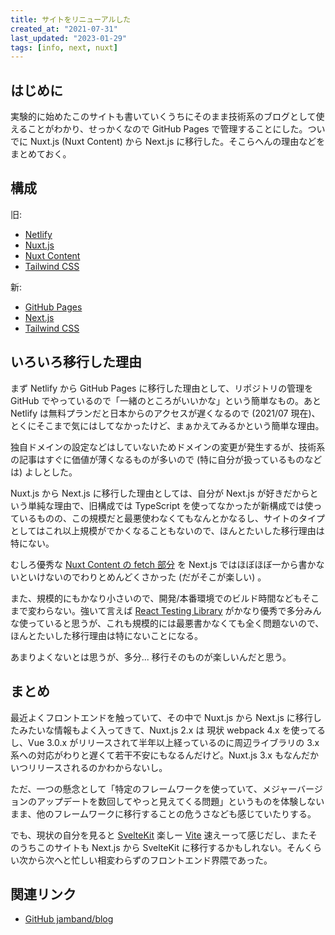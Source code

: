 ```yaml
---
title: サイトをリニューアルした
created_at: "2021-07-31"
last_updated: "2023-01-29"
tags: [info, next, nuxt]
---
```


## はじめに

実験的に始めたこのサイトも書いていくうちにそのまま技術系のブログとして使えることがわかり、せっかくなので GitHub Pages で管理することにした。ついでに Nuxt.js (Nuxt Content) から Next.js に移行した。そこらへんの理由などをまとめておく。

## 構成

旧:

- [Netlify](https://www.netlify.com/)
- [Nuxt.js](https://nuxtjs.org/)
- [Nuxt Content](https://content.nuxtjs.org/)
- [Tailwind CSS](https://tailwindcss.com/)

新:

- [GitHub Pages](https://docs.github.com/ja/pages/)
- [Next.js](https://nextjs.org/)
- [Tailwind CSS](https://tailwindcss.com/)

## いろいろ移行した理由

まず Netlify から GitHub Pages に移行した理由として、リポジトリの管理を GitHub でやっているので「一緒のところがいいかな」という簡単なもの。あと Netlify は無料プランだと日本からのアクセスが遅くなるので (2021/07 現在)、とくにそこまで気にはしてなかったけど、まぁかえてみるかという簡単な理由。

独自ドメインの設定などはしていないためドメインの変更が発生するが、技術系の記事はすぐに価値が薄くなるものが多いので (特に自分が扱っているものなどは) よしとした。

Nuxt.js から Next.js に移行した理由としては、自分が Next.js が好きだからという単純な理由で、旧構成では TypeScript を使ってなかったが新構成では使っているものの、この規模だと最悪使わなくてもなんとかなるし、サイトのタイプとしてはこれ以上規模がでかくなることもないので、ほんとたいした移行理由は特にない。

むしろ優秀な [Nuxt Content の fetch 部分](https://content.nuxtjs.org/fetching) を Next.js ではほぼほぼ一から書かないといけないのでわりとめんどくさかった (だがそこが楽しい) 。

また、規模的にもかなり小さいので、開発/本番環境でのビルド時間などもそこまで変わらない。強いて言えば [React Testing Library](https://testing-library.com/docs/react-testing-library/intro) がかなり優秀で多分みんな使っていると思うが、これも規模的には最悪書かなくても全く問題ないので、ほんとたいした移行理由は特にないことになる。

あまりよくないとは思うが、多分... 移行そのものが楽しいんだと思う。

## まとめ

最近よくフロントエンドを触っていて、その中で Nuxt.js から Next.js に移行したみたいな情報もよく入ってきて、Nuxt.js 2.x は 現状 webpack 4.x を使ってるし、Vue 3.0.x がリリースされて半年以上経っているのに周辺ライブラリの 3.x 系への対応がわりと遅くて若干不安にもなるんだけど。Nuxt.js 3.x もなんだかいつリリースされるのかわからないし。

ただ、一つの懸念として「特定のフレームワークを使っていて、メジャーバージョンのアップデートを数回してやっと見えてくる問題」というものを体験しないまま、他のフレームワークに移行することの危うさなども感じていたりする。

でも、現状の自分を見ると [SvelteKit](https://kit.svelte.dev/) 楽しー [Vite](https://vitejs.dev/) 速えーって感じだし、またそのうちこのサイトも Next.js から SvelteKit に移行するかもしれない。そんくらい次から次へと忙しい相変わらずのフロントエンド界隈であった。

## 関連リンク

- [GitHub jamband/blog](https://github.com/jamband/blog)
